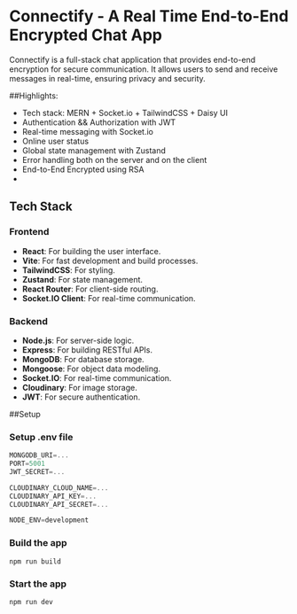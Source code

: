 # Connectify - A Real Time End-to-End Encrypted Chat App

Connectify is a full-stack chat application that provides end-to-end encryption for secure communication. It allows users to send and receive messages in real-time, ensuring privacy and security.

##Highlights:

-  Tech stack: MERN + Socket.io + TailwindCSS + Daisy UI
-  Authentication && Authorization with JWT
-  Real-time messaging with Socket.io
-  Online user status
-  Global state management with Zustand
-  Error handling both on the server and on the client
-  End-to-End Encrypted using RSA
-  

## Tech Stack

### Frontend
- **React**: For building the user interface.
- **Vite**: For fast development and build processes.
- **TailwindCSS**: For styling.
- **Zustand**: For state management.
- **React Router**: For client-side routing.
- **Socket.IO Client**: For real-time communication.

### Backend
- **Node.js**: For server-side logic.
- **Express**: For building RESTful APIs.
- **MongoDB**: For database storage.
- **Mongoose**: For object data modeling.
- **Socket.IO**: For real-time communication.
- **Cloudinary**: For image storage.
- **JWT**: For secure authentication.

##Setup

### Setup .env file

```js
MONGODB_URI=...
PORT=5001
JWT_SECRET=...

CLOUDINARY_CLOUD_NAME=...
CLOUDINARY_API_KEY=...
CLOUDINARY_API_SECRET=...

NODE_ENV=development
```

### Build the app

```shell
npm run build
```

### Start the app

```shell
npm run dev
```
